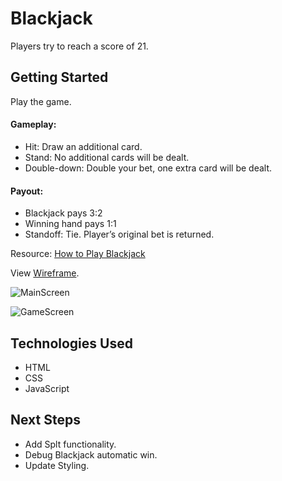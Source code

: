 # Blackjack

Players try to reach a score of 21.

## Getting Started

Play the game.

#### Gameplay:
* Hit: Draw an additional card. 
* Stand: No additional cards will be dealt. 
* Double-down: Double your bet, one extra card will be dealt.

#### Payout: 
* Blackjack pays 3:2
* Winning hand pays 1:1
* Standoff: Tie. Player’s original bet is returned.

Resource: [How to Play Blackjack](https://bicyclecards.com/how-to-play/blackjack/)

View [Wireframe](https://i.imgur.com/aTFf4ox.png).

![MainScreen](https://i.imgur.com/0Jgg1e9.png)

![GameScreen](https://i.imgur.com/yHdpanw.png)

## Technologies Used

* HTML
* CSS
* JavaScript

## Next Steps

* Add Splt functionality.
* Debug Blackjack automatic win.
* Update Styling. 